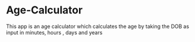 # Age-Calculator
This app is an age calculator which calculates the age by taking the DOB as input in minutes, hours , days and years
